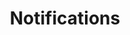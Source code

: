 ---
title: Notifications

# Listing view
view: community/custom_card

# Optional header image (relative to `assets/media/` folder).
banner:
  caption: ''
  image: 'notification.jpg'
---